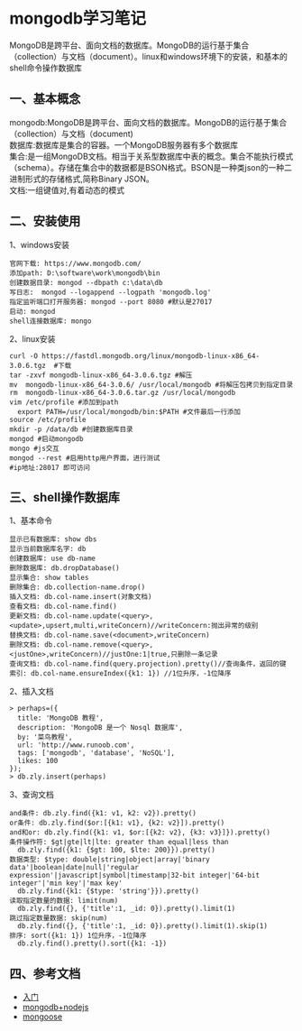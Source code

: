 <!-- 2017/6/15  -->

# mongodb学习笔记

MongoDB是跨平台、面向文档的数据库。MongoDB的运行基于集合（collection）与文档（document）。linux和windows环境下的安装，和基本的shell命令操作数据库

## 一、基本概念

mongodb:MongoDB是跨平台、面向文档的数据库。MongoDB的运行基于集合（collection）与文档（document)</br>
数据库:数据库是集合的容器。一个MongoDB服务器有多个数据库</br>
集合:是一组MongoDB文档。相当于关系型数据库中表的概念。集合不能执行模式（schema）。存储在集合中的数据都是BSON格式。BSON是一种类json的一种二进制形式的存储格式,简称Binary JSON。</br>
文档:一组键值对,有着动态的模式</br>

## 二、安装使用

1、windows安装

```shell
官网下载: https://www.mongodb.com/
添加path: D:\software\work\mongodb\bin
创建数据目录: mongod --dbpath c:\data\db
写日志:  mongod --logappend --logpath 'mongodb.log'
指定监听端口打开服务器: mongod --port 8080 #默认是27017
启动: mongod
shell连接数据库: mongo
```

2、linux安装

```shell
curl -O https://fastdl.mongodb.org/linux/mongodb-linux-x86_64-3.0.6.tgz  #下载
tar -zxvf mongodb-linux-x86_64-3.0.6.tgz #解压
mv  mongodb-linux-x86_64-3.0.6/ /usr/local/mongodb #将解压包拷贝到指定目录
rm  mongodb-linux-x86_64-3.0.6.tar.gz /usr/local/mongodb
vim /etc/profile #添加到path
  export PATH=/usr/local/mongodb/bin:$PATH #文件最后一行添加
source /etc/profile
mkdir -p /data/db #创建数据库目录
mongod #启动mongodb
mongo #js交互
mongod --rest #启用http用户界面，进行测试
#ip地址:28017 即可访问
```

## 三、shell操作数据库

1、基本命令

```shell
显示已有数据库: show dbs
显示当前数据库名字: db
创建数据库: use db-name
删除数据库: db.dropDatabase()
显示集合: show tables
删除集合: db.collection-name.drop()
插入文档: db.col-name.insert(对象文档)
查看文档: db.col-name.find()
更新文档: db.col-name.update(<query>,<update>,upsert,multi,writeConcern)//writeConcern:抛出异常的级别
替换文档: db.col-name.save(<document>,writeConcern)
删除文档: db.col-name.remove(<query>,<justOne>,writeConcern)//justOne:1|true,只删除一条记录
查询文档: db.col-name.find(query.projection).pretty()//查询条件，返回的键
索引: db.col-name.ensureIndex({k1: 1}) //1位升序，-1位降序
```

2、插入文档

```shell
> perhaps=({
  title: 'MongoDB 教程', 
  description: 'MongoDB 是一个 Nosql 数据库',
  by: '菜鸟教程',
  url: 'http://www.runoob.com',
  tags: ['mongodb', 'database', 'NoSQL'],
  likes: 100
});
> db.zly.insert(perhaps)
```

3、查询文档

```shell
and条件: db.zly.find({k1: v1, k2: v2}).pretty()
or条件: db.zly.find($or:[{k1: v1}, {k2: v2}]).pretty()
and和or: db.zly.find({k1: v1, $or:[{k2: v2}, {k3: v3}]}).pretty()
条件操作符: $gt|gte|lt|lte: greater than equal|less than
  db.zly.find({k1: {$gt: 100, $lte: 200}}).pretty()
数据类型: $type: double|string|object|array|'binary data'|boolean|date|null|'regular expression'|javascript|symbol|timestamp|32-bit integer|'64-bit integer'|'min key'|'max key'
  db.zly.find({k1: {$type: 'string'}}).pretty()
读取指定数量的数据: limit(num)
  db.zly.find({}, {'title':1, _id: 0}).pretty().limit(1)
跳过指定数量数据: skip(num)
  db.zly.find({}, {'title':1, _id: 0}).pretty().limit(1).skip(1)
排序: sort({k1: 1}) 1位升序，-1位降序
  db.zly.find().pretty().sort({k1: -1})
```

## 四、参考文档

- [入门](http://www.runoob.com/mongodb/mongodb-tutorial.html)
- [mongodb+nodejs](http://mongodb.github.io/node-mongodb-native/2.2/tutorials/main/)
- [mongoose](https://github.com/alsotang/node-lessons/tree/master/lesson15)
